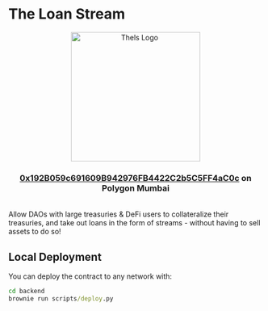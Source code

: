 # The Loan Stream

<div align="center">
    <a href=https://thels.vercel.app/>
        <img src=https://cdn.discordapp.com/attachments/937528130262949898/938031096636002325/Thels_logo_-_1.png alt="Thels Logo" width=256 height=256>
    </a>
    <h3> <a href=https://mumbai.polygonscan.com/address/0x192B059c691609B942976FB4422C2b5C5FF4aC0c#code>0x192B059c691609B942976FB4422C2b5C5FF4aC0c</a> on Polygon Mumbai</h3>
</div>
<br />
Allow DAOs with large treasuries & DeFi users to collateralize their treasuries, and take out loans in the form of streams - without having to sell assets to do so!

## Local Deployment
You can deploy the contract to any network with:

```cmd
cd backend
brownie run scripts/deploy.py
```
